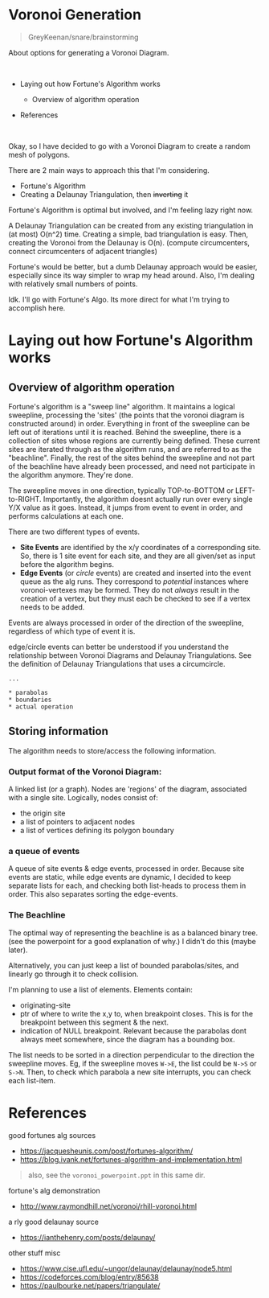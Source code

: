Voronoi Generation
==================================================

> GreyKeenan/snare/brainstorming

About options for generating a Voronoi Diagram.

<br>

<!-- INDEX -->
* Laying out how Fortune's Algorithm works
  * Overview of algorithm operation

* References

<br>


Okay, so I have decided to go with a Voronoi Diagram
to create a random mesh of polygons.

There are 2 main ways to approach this that I'm considering.

* Fortune's Algorithm
* Creating a Delaunay Triangulation, then ~~inverting~~ it

Fortune's Algorithm is optimal but involved,
and I'm feeling lazy right now.

A Delaunay Triangulation can be created from any
existing triangulation in (at most) O(n^2) time.
Creating a simple, bad triangulation is easy.
Then, creating the Voronoi from the Delaunay is O(n).
(compute circumcenters, connect circumcenters of adjacent triangles)

Fortune's would be better,
but a dumb Delaunay approach would be easier,
especially since its way simpler to wrap my head around.
Also, I'm dealing with relatively small numbers of points.

Idk. I'll go with Fortune's Algo.
Its more direct for what I'm trying to accomplish here.


Laying out how Fortune's Algorithm works
==================================================

Overview of algorithm operation
--------------------------------------------------

Fortune's algorithm is a "sweep line" algorithm.
It maintains a logical sweepline,
processing the 'sites'
(the points that the voronoi diagram is constructed around)
in order.
Everything in front of the sweepline can be left out
of iterations until it is reached.
Behind the sweepline, there is a collection of sites
whose regions are currently being defined.
These current sites are iterated through as the algorithm runs,
and are referred to as the "beachline".
Finally, the rest of the sites behind the sweepline
and not part of the beachline have already been processed,
and need not participate in the algorithm anymore. They're done.

The sweepline moves in one direction,
typically TOP-to-BOTTOM or LEFT-to-RIGHT.
Importantly, the algorithm doesnt actually
run over every single Y/X value as it goes.
Instead, it jumps from event to event in order,
and performs calculations at each one.

There are two different types of events.

* **Site Events** are identified by the x/y coordinates
  of a corresponding site.
  So, there is 1 site event for each site,
  and they are all given/set as input before the algorithm begins.
* **Edge Events** (or *circle* events)
  are created and inserted into the event queue as the alg runs.
  They correspond to *potential* instances where
  voronoi-vertexes may be formed.
  They do not *always* result in the creation of a vertex,
  but they must each be checked to see if a vertex needs to be added.

Events are always processed in order of the direction of the sweepline,
regardless of which type of event it is.

edge/circle events can better be understood if
you understand the relationship between
Voronoi Diagrams and Delaunay Triangulations.
See the definition of Delaunay Triangulations that uses a circumcircle.

~~~
...

* parabolas
* boundaries
* actual operation
~~~


Storing information
--------------------------------------------------

The algorithm needs to store/access the following information.


### Output format of the Voronoi Diagram:

A linked list (or a graph).
Nodes are 'regions' of the diagram, associated with a single site.
Logically, nodes consist of:

* the origin site
* a list of pointers to adjacent nodes
* a list of vertices defining its polygon boundary


### a queue of events

A queue of site events & edge events, processed in order.
Because site events are static, while edge events are dynamic,
I decided to keep separate lists for each,
and checking both list-heads to process them in order.
This also separates sorting the edge-events.


### The Beachline

The optimal way of representing the beachline is as a balanced binary tree.
(see the powerpoint for a good explanation of why.)
I didn't do this (maybe later).

Alternatively, you can just keep a list of bounded parabolas/sites,
and linearly go through it to check collision.

I'm planning to use a list of elements.
Elements contain:

* originating-site
* ptr of where to write the x,y to, when breakpoint closes.
  This is for the breakpoint between this segment & the next.
* indication of NULL breakpoint.
  Relevant because the parabolas dont always meet somewhere,
  since the diagram has a bounding box.

The list needs to be sorted in a direction
perpendicular to the direction the sweepline moves.
Eg, if the sweepline moves `W->E`,
the list could be `N->S` or `S->N`.
Then, to check which parabola a new site interrupts,
you can check each list-item.


References
==================================================

good fortunes alg sources

* <https://jacquesheunis.com/post/fortunes-algorithm/>
* <https://blog.ivank.net/fortunes-algorithm-and-implementation.html>

> also, see the `voronoi_powerpoint.ppt` in this same dir.

fortune's alg demonstration

* <http://www.raymondhill.net/voronoi/rhill-voronoi.html>

a rly good delaunay source

* <https://ianthehenry.com/posts/delaunay/>

other stuff misc

* <https://www.cise.ufl.edu/~ungor/delaunay/delaunay/node5.html>
* <https://codeforces.com/blog/entry/85638>
* <https://paulbourke.net/papers/triangulate/>
